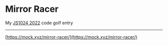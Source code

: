 # Mirror Racer

My [JS1024 2022](https://js1024.fun/demos/2022/22) code golf entry

---

[https://mock.xyz/mirror-racer/](https://mock.xyz/mirror-racer/)
